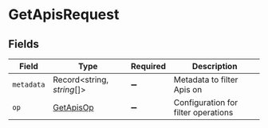 # GetApisRequest


## Fields

| Field                                             | Type                                              | Required                                          | Description                                       |
| ------------------------------------------------- | ------------------------------------------------- | ------------------------------------------------- | ------------------------------------------------- |
| `metadata`                                        | Record<string, *string*[]>                        | :heavy_minus_sign:                                | Metadata to filter Apis on                        |
| `op`                                              | [GetApisOp](../../models/operations/getapisop.md) | :heavy_minus_sign:                                | Configuration for filter operations               |